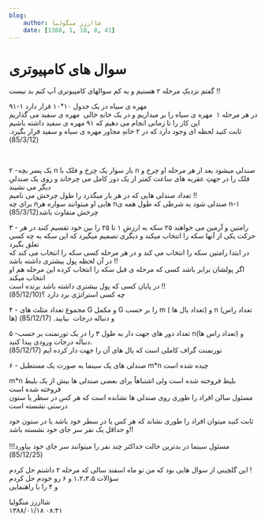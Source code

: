 ```yaml
---
blog:
    author: شااززز منگولیا
    date: [1388, 1, 18, 8, 41]
---
```

# سوال های کامپیوتری

<div class="cnt">
گفتم نزدیکِ مرحله ۲ هستیم و یه کم سوالهاى کامپیوترى آپ کنم بد نیست !!<br/><p>۹۱-۱  مهره ی سیاه در یک جدول ۱۰*۱۰ قرار دارد<br/>در هر مرحله ۱  مهره ی  سیاه را بر میداریم و در یک خانهِ خالى  مهره ی  سفید می گذاریم<br/>این کار را تا زمانى انجام مى دهیم که ۹۱  مهره ی سفید داشته باشیم<br/>ثابت کنید لحظه ای وجود دارد که در ۲ خانهِ مجاور  مهره ی سیاه و سفید قرار بگیرد. (85/3/12)</p>
<p><br/></p>
<p>۲ -یک پسر بچه n بار سوار یک چرخ و فلک با n صندلى میشود بعد از هر مرحله
او چرخ و فلک را در جهتِ عقربه هاى ساعت کمتر از یک دور کامل می چرخاند و روى یک صندلىِ دیگر می نشیند<br/>تعداد صندلی هایی که در هر بار میگذرد را طول چرخش می نامیم !!<br/>براى چه nهایى او میتوانند سواره هر nصندلى شود به شرطى که طول همه ى n-۱ چرخش متفاوت باشد(85/3/12)</p>
<p>۳ - رامتین و آرمین می خواهند ۲۵ سکه به ارزشِ ۱ تا ۲۵ را بین خود تقسیم
کنند در هر حرکت یکى از آنها سکه را انتخاب میکند و دیگرى تصمیم میگیرد که
این سکه به چه کسى تعلق بگیرد<br/>در ابتدا رامتین سکه را انتخاب می کند و در هر مرحله کسى سکه را انتخاب می کند که در آن لحظه پول بیشترى داشته باشد !!<br/>اگر پولشان برابر باشد کسى که مرحله ى قبل سکه را انتخاب کرده این مرحله هم او انتخاب میکند<br/>در پایان کسى که پول بیشترى داشته باشد برنده است !!<br/>چه کسى استراتژی برد دارد ؟(85/12/10)</p>
<p>۴ -  مجموع تعداد مثلث هاى G و مکمل G را بر حسب m (  تعداد یال ها)  و n (تعداد راس ها)  و دنباله درجات  بیابید. (85/12/17)</p>
<p>۵ -تعداد دور های جهت دار به طول ۳ را در یک تورنمنت بر حسب n(تعداد راس ها) و دنباله درجات ورودى پیدا کنید.<br/>تورنمنت گراف کاملى است که یال هاى آن را جهت دار کرده ایم
(85/12/17)</p>
<p>۶ -  صندلى هاى یک سینما به صورت یک مستطیل m*n چیده شده است</p>
<p>m*n بلیط فروخته شده است ولى اشتباهاً براى بعضى صندلى ها بیش از یک بلیط فروخته شده است<br/>مسئول سالن افراد را طورى روى صندلی ها نشانده است که هر کس در سطر یا ستون درستى نشسته است</p>
<p>ثابت کنید میتوان افراد را طورى نشاند که هر کس یا در سطر خود باشد یا در ستون خود و حداقل یک نفر سر جاى خود نشسته باشد!!<br/><br/>مسئول سینما در بدترین حالت حداکثر چند نفر را میتوانند سر جاى خود بیاورد!!!(85/12/25)</p>
<p>این گلچینى از سوال هایى بود که من تو ماه اسفند سالى که مرحله ۲ داشتم حل کردم !<br/>سؤالات ۱،۲،۳،۵ و ۶ رو خودم حل کردم<br/>و ۴ را با راهنمایی</p>
</div>

<div class="blog-info">
    <div class="blog-author">شااززز منگولیا</div>
    <div class="blog-date">۱۳۸۸/۰۱/۱۸ ۰۸:۴۱</div>
</div>

